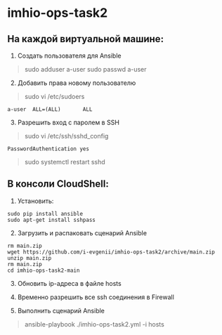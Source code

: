 # imhio-ops-task2

## На каждой виртуальной машине:

1. Создать пользователя для Ansible
> sudo adduser a-user
> sudo passwd a-user

2. Добавить права новому пользователю
> sudo vi /etc/sudoers
```
a-user  ALL=(ALL)       ALL
```

3. Разрешить вход с паролем в SSH
> sudo vi /etc/ssh/sshd_config
```
PasswordAuthentication yes
```

> sudo systemctl restart sshd

## В консоли CloudShell:
1. Установить:
```
sudo pip install ansible
sudo apt-get install sshpass
```

2. Загрузить и распаковать сценарий Ansible
```
rm main.zip
wget https://github.com/i-evgenii/imhio-ops-task2/archive/main.zip
unzip main.zip
rm main.zip
cd imhio-ops-task2-main
```

3. Обновить ip-адреса в файле hosts

4. Временно разрешить все ssh соединения в Firewall

5. Выполнить сценарий Ansible
> ansible-playbook ./imhio-ops-task2.yml -i hosts
